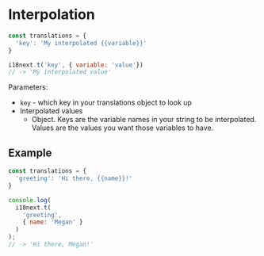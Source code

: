 # Interpolation

```javascript
const translations = {
  'key': 'My interpolated {{variable}}'
}

i18next.t('key', { variable: 'value'})
// -> 'My interpolated value'
```

Parameters:

* `key` - which key in your translations object to look up
* Interpolated values
    * Object. Keys are the variable names in your string to be interpolated. Values are the values you want those variables to have.


## Example

```javascript
const translations = {
  'greeting': 'Hi there, {{name}}!'
}

console.log(
  i18next.t(
    'greeting',
    { name: 'Megan' }
  )
);
// -> 'Hi there, Megan!'
```